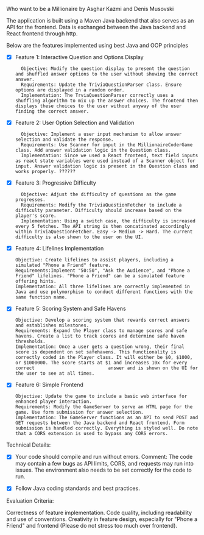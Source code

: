 Who want to be a Millionaire by Asghar Kazmi and Denis Musovski

The application is built using a Maven Java backend that also serves as an API for the frontend. Data is exchanged between the Java backend and React frontend through http.

Below are the features implemented using best Java and OOP principles

- [X] Feature 1: Interactive Question and Options Display

        Objective: Modify the question display to present the question and shuffled answer options to the user without showing the correct answer.
        Requirements: Update the TriviaQuestionParser class. Ensure options are displayed in a random order.
        Implementation: The TrviaQuestionParser correctly uses a shuffling algorithm to mix up the answer choices. The frontend then displays these choices to the user without anyway of the user finding the correct answer.
  

- [X] Feature 2: User Option Selection and Validation

        Objective: Implement a user input mechanism to allow answer selection and validate the response.
        Requirements: Use Scanner for input in the MillionaireCoderGame class. Add answer validation logic in the Question class.
        Implementation: Since we used a React frontend, text field inputs as react state variables were used instead of a Scanner object for input. Answer validation logic is present in the Question class and works properly. ??????


- [X] Feature 3: Progressive Difficulty

        Objective: Adjust the difficulty of questions as the game progresses.
        Requirements: Modify the TriviaQuestionFetcher to include a difficulty parameter. Difficulty should increase based on the player's score.
        Implementation: Using a switch case, the difficulty is increased every 5 fetches. The API string is then concatinated accordingly within TriviaQuestionFetcher. Easy -> Medium -> Hard. The current difficulty is also shown to the user on the UI.
        


- [X] Feature 4: Lifelines Implementation

      Objective: Create lifelines to assist players, including a simulated "Phone a Friend" feature.
      Requirements:Implement "50:50", "Ask the Audience", and "Phone a Friend" lifelines. "Phone a Friend" can be a simulated feature offering hints.
      Implementation: All three lifelines are correctly implemented in Java and use polymorphism to conduct different functions with the same function name.

- [X] Feature 5: Scoring System and Safe Havens

      Objective: Develop a scoring system that rewards correct answers and establishes milestones.
      Requirements: Expand the Player class to manage scores and safe havens. Create a list to track scores and determine safe haven thresholds.
      Implementation: Once a user gets a question wrong, their final score is dependent on set safehavens. This functionality is correctly coded in the Player class. It will either be $0, $1000, or $1000000. The score starts at $1 and increases 10x for every correct                           answer and is shown on the UI for the user to see at all times.


- [X] Feature 6: Simple Frontend

      Objective: Update the game to include a basic web interface for enhanced player interaction.
      Requirements: Modify the GameServer to serve an HTML page for the game. Use form submission for answer selection.
      Implementation: The GameServer functions as an API to send POST and GET requests between the Java backend and React frontend. Form submission is handled correctly. Everything is styled well. Do note that a CORS extension is used to bypass any CORS errors.
  
Technical Details:

- [X] Your code should compile and run without errors.
          Comment: The code may contain a few bugs as API limits, CORS, and requests may run into issues. The environment also needs to be set correctly for the code to run.
- [X] Follow Java coding standards and best practices.


Evaluation Criteria:

Correctness of feature implementation.
Code quality, including readability and use of conventions.
Creativity in feature design, especially for "Phone a Friend" and frontend (Please do not stress too much over frontend).
